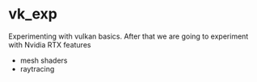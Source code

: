# vk_exp
Experimenting with vulkan basics.
After that we are going to experiment with Nvidia RTX features
- mesh shaders
- raytracing
